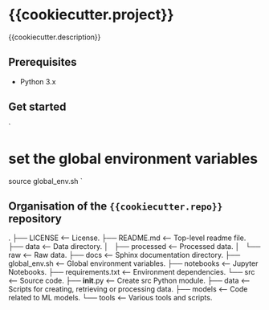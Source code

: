 {{cookiecutter.project}}
========================

{{cookiecutter.description}}

Prerequisites
-------------
* Python 3.x

Get started
------------

`
# set the global environment variables
source global_env.sh
`

Organisation of the `{{cookiecutter.repo}}` repository
------------------------------------------------------
.
├── LICENSE             <-- License.
├── README.md           <-- Top-level readme file.
├── data                <-- Data directory.
│   ├── processed       <-- Processed data.
│   └── raw             <-- Raw data.
├── docs                <-- Sphinx documentation directory.
├── global_env.sh       <-- Global environment variables.
├── notebooks           <-- Jupyter Notebooks.
├── requirements.txt    <-- Environment dependencies.
└── src                 <-- Source code.
    ├── __init__.py     <-- Create src Python module.
    ├── data            <-- Scripts for creating, retrieving or processing data.
    ├── models          <-- Code related to ML models.
    └── tools           <-- Various tools and scripts.

  
